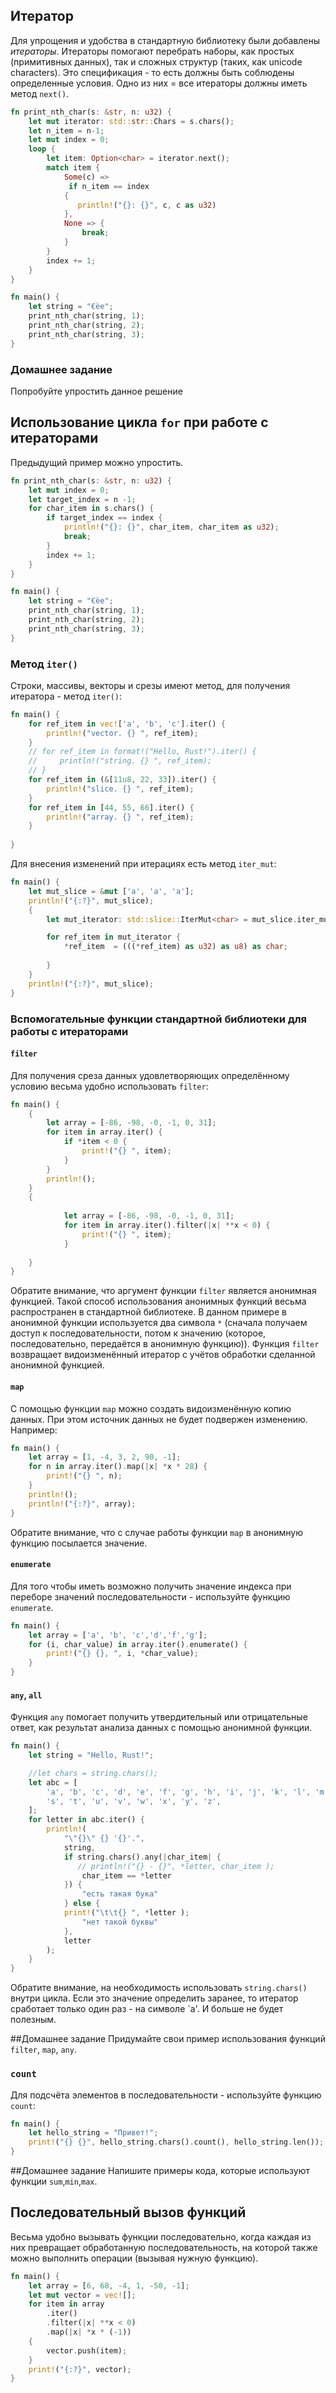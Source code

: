 ## Итератор
Для упрощения и удобства в стандартную библиотеку были добавлены *итераторы*. Итераторы помогают перебрать наборы, 
как простых (примитивных данных), так и сложных структур (таких, как unicode characters). Это спецификация - то есть должны
быть соблюдены определенные условия. Одно из них = все итераторы должны иметь метод `next()`.

```rust
fn print_nth_char(s: &str, n: u32) {
    let mut iterator: std::str::Chars = s.chars();
    let n_item = n-1;
    let mut index = 0;
    loop {
        let item: Option<char> = iterator.next();
        match item {
            Some(c) => 
             if n_item == index
            {
               println!("{}: {}", c, c as u32)
            },
            None => {
                break;
            }
        }
        index += 1;
    }
}

fn main() {
    let string = "€èe";
    print_nth_char(string, 1);
    print_nth_char(string, 2);
    print_nth_char(string, 3);
}
```

### Домашнее задание
Попробуйте упростить данное решение

## Использование цикла `for` при работе с итераторами
Предыдущий пример можно упростить.
```rust
fn print_nth_char(s: &str, n: u32) {
    let mut index = 0;
    let target_index = n -1;
    for char_item in s.chars() {
        if target_index == index {
            println!("{}: {}", char_item, char_item as u32);
            break;
        }
        index += 1;
    }
}

fn main() {
    let string = "€èe";
    print_nth_char(string, 1);
    print_nth_char(string, 2);
    print_nth_char(string, 3);
}
```

### Метод `iter()`
Строки, массивы, векторы и срезы имеют метод, для получения итератора - метод `iter()`:
```rust
fn main() {
    for ref_item in vec!['a', 'b', 'c'].iter() {
        println!("vector. {} ", ref_item);
    }
    // for ref_item in format!("Hello, Rust!").iter() {
    //     println!("string. {} ", ref_item);
    // }
    for ref_item in (&[11u8, 22, 33]).iter() {
        println!("slice. {} ", ref_item);
    }
    for ref_item in [44, 55, 66].iter() {
        println!("array. {} ", ref_item);
    }
    
}
```

Для внесения изменений при итерациях есть метод `iter_mut`:
```rust
fn main() {
    let mut_slice = &mut ['a', 'a', 'a'];
    println!("{:?}", mut_slice);
    {
        let mut_iterator: std::slice::IterMut<char> = mut_slice.iter_mut();

        for ref_item in mut_iterator {
            *ref_item  = (((*ref_item) as u32) as u8) as char;
            
        }
    }
    println!("{:?}", mut_slice);
}

```
### Вспомогательные функции стандартной библиотеки для работы с итераторами
#### `filter`
Для получения среза данных удовлетворяющих определённому условию весьма удобно использовать `filter`:

```rust
fn main() {
    {
        let array = [-86, -98, -0, -1, 0, 31];
        for item in array.iter() {
            if *item < 0 {
                print!("{} ", item);
            }
        }
        println!();
    }
    {
        
            let array = [-86, -98, -0, -1, 0, 31];
            for item in array.iter().filter(|x| **x < 0) {
                print!("{} ", item);
            }
       
    }
}

```
Обратите внимание, что аргумент функции `filter` является анонимная функцией. Такой способ использования анонимных функций 
 весьма распространен в стандартной библиотеке. 
В данном примере в анонимной функции используется два символа `*` (сначала получаем доступ к последовательности, потом к значению (которое, последовательно, передаётся в анонимную функцию)). Функция `filter` возвращает видоизменённый итератор с учётов
обработки сделанной анонимной функцией.

#### `map`
С помощью функции `map` можно создать видоизменённую копию данных. При этом источник данных не будет подвержен изменению.
Например:
```rust
fn main() {
    let array = [1, -4, 3, 2, 90, -1];
    for n in array.iter().map(|x| *x * 28) {
        print!("{} ", n);
    }
    println!();
    println!("{:?}", array);
}
```
Обратите внимание, что с случае работы функции `map` в анонимную функцию посылается значение.

#### `enumerate`
Для того чтобы иметь возможно получить значение индекса при переборе значений последовательности - используйте функцию `enumerate`.
```rust
fn main() {
    let array = ['a', 'b', 'c','d','f','g'];
    for (i, char_value) in array.iter().enumerate() {
        print!("{} {}, ", i, *char_value);
    }
}
```

#### `any`, `all`
Функция `any` помогает получить утвердительный или отрицательные ответ, как результат анализа данных с помощью анонимной функции.
```rust
fn main() {
    let string = "Hello, Rust!";

    //let chars = string.chars();
    let abc = [
        'a', 'b', 'c', 'd', 'e', 'f', 'g', 'h', 'i', 'j', 'k', 'l', 'm', 'n', 'o', 'p', 'q', 'r',
        's', 't', 'u', 'v', 'w', 'x', 'y', 'z',
    ];
    for letter in abc.iter() {
        println!(
            "\"{}\" {} '{}'.",
            string,
            if string.chars().any(|char_item| {
               // println!("{} - {}", *letter, char_item );
                char_item == *letter
            }) {
                "есть такая бука"
            } else {
            print!("\t\t{} ", *letter );
                "нет такой буквы"
            },
            letter
        );
    }
}

```
Обратите внимание, на необходимость использовать `string.chars()` внутри цикла. Если это значение определить заранее, то итератор сработает только один раз - на символе `a'. И больше не будет полезным.

##Домашнее задание
Придумайте свои пример использования функций `filter`, `map`, `any`.

### `count`
Для подсчёта элементов в последовательности - используйте функцию `count`:
```rust
fn main() {
    let hello_string = "Привет!";
    print!("{} {}", hello_string.chars().count(), hello_string.len());
}
```

##Домашнее задание
Напишите примеры кода, которые используют функции `sum`,`min`,`max`.

## Последовательный вызов функций
Весьма удобно вызывать функции последовательно, когда каждая из них превращает обработанную последовательность, на которой также
можно выполнить операции (вызывая нужную функцию).
```rust
fn main() {
    let array = [6, 68, -4, 1, -50, -1];
    let mut vector = vec![];
    for item in array
        .iter()
        .filter(|x| **x < 0)
        .map(|x| *x * (-1))
    {
        vector.push(item);
    }
    print!("{:?}", vector);
}
```

